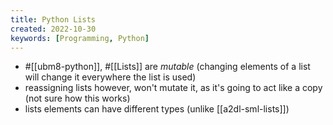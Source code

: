```yaml
---
title: Python Lists
created: 2022-10-30
keywords: [Programming, Python]
---
```


- #[[ubm8-python]], #[[Lists]] are _mutable_ (changing elements of a list will change it everywhere the list is used)
- reassigning lists however, won't mutate it, as it's going to act like a copy (not sure how this works)
- lists elements can have different types (unlike [[a2dl-sml-lists]])
